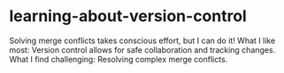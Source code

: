 # learning-about-version-control
Solving merge conflicts takes conscious effort, but I can do it!
What I like most: Version control allows for safe collaboration and tracking changes.
What I find challenging: Resolving complex merge conflicts.